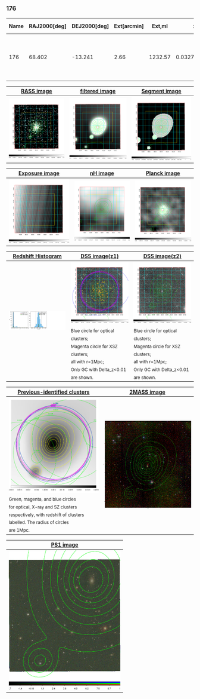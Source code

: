 <div STYLE="page-break-after: always;"></div>

### 176

|Name|RAJ2000[deg]|DEJ2000[deg] |Ext[arcmin]| Ext,ml | z | z_src| C|GC(XSZ,Delta_z<0.01)| GC(OPT,Delta_z<0.01)|GC| R_sig[arcmin] | R500[arcmin] | R500[Mpc]| CRsig[c/s] | CR500[c/s] |L500[1E44 erg/s]|F500[1E-12 erg/s/cm^2]| M500[1E14 Msun]|Tx[keV]|Cnt_sig|Beta|Rc[arcmin]|Comment|Alias|
|---|---|---|---|---|---|------|---|--------|---------|----------|---|---|---|---|---|---|---|---|---|---|---|---|---|---|
|176| 68.402| -13.241| 2.66| 1232.57| 0.0327(0.005)| z1, z_xsz| B| L03, MCXC, PSZ2, Tar, XB| A, N| A, L03, MCXC, N, PSZ2, Tar, XB| 25.688| 26.581| 1.041| 3.452(0.140)| 3.471(0.141)| 1.555(0.027)| 63.072(1.080)| 3.31(0.03)| 4.53(0.02)| 859.4| 0.761(-0.026+0.030)| 4.382(-0.272+0.297)| -| k330|

|[RASS image](../image/176/176_img.pdf)|[filtered image](../image/176/176_fil.pdf)|[Segment image](../image/176/176_seg.pdf)|
|-------------------|--------------------|-------------------|
| <img src="../image/176/176_img.png" width="300">  | <img src="../image/176/176_fil.png" width="300">   | <img src="../image/176/176_seg.png" width="300">  |

|[Exposure image](../image/176/176_mex.pdf)| [nH image](../image/176/176_nh.pdf)| [Planck image](../image/176/176_p.pdf)|
|-------------------|--------------------|-------------------|
|<img src="../image/176/176_mex.png" width="300">   | <img src="../image/176/176_nh.png" width="300">    | <img src="../image/176/176_p.png" width="300"> |

|[Redshift Histogram](../image/176/176_zg.pdf) | [DSS image(z1)](../image/176/176_dss_z1.pdf)      |  [DSS image(z2)](../image/176/176_dss_z2.pdf)    |
|-------------------|--------------------|-------------------|
|<img src="../image/176/176_zg.png" width="300"> |<img src="../image/176/176_dss_z1.png" width="300"> <sub><br>Blue circle for optical clusters; <br>Magenta circle for XSZ clusters; <br>all with r=1Mpc; <br>Only GC with Delta_z<0.01 are shown. </sub>| <img src="../image/176/176_dss_z2.png" width="300"><sub><br>Blue circle for optical clusters; <br>Magenta circle for XSZ clusters; <br>all with r=1Mpc; <br>Only GC with Delta_z<0.01 are shown. </sub> |

|[Previous-identified clusters](../image/176/176_gc.pdf) | [2MASS image](../image/176/176_2mass.pdf)      |
|-------------------|-------------------|
|<img src=../image/176/176_gc.png width="300"> <br><sub>Green, magenta, and blue circles <br>for optical, X-ray and SZ clusters <br>respectively, with redshift of clusters <br>labelled. The radius of circles <br>are 1Mpc.</sub>|<img src="../image/176/176_2mass.png" width="300">  |

|[PS1 image](../image/176/176_ps1.pdf)            |
|-------------------|
| <img src="../image/176/176_ps1.png" width="300">  |
